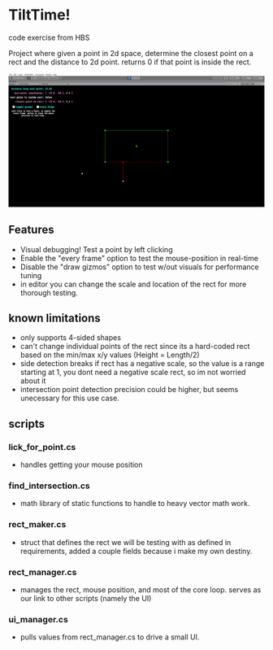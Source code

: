 # TiltTime!
code exercise from HBS

Project where given a point in 2d space, determine the closest point on a rect and the distance to 2d point. 
returns 0 if that point is inside the rect.

![Alt Text](https://github.com/deserializeme/Game-Projects/blob/main/media/gifs/tiletime.gif)

## Features
- Visual debugging! Test a point by left clicking
- Enable the "every frame" option to test the mouse-position in real-time
- Disable the "draw gizmos" option to test w/out visuals for performance tuning
- in editor you can change the scale and location of the rect for more thorough testing.

## known limitations
- only supports 4-sided shapes
- can't change individual points of the rect since its a hard-coded rect based on the min/max x/y values (Height = Length/2)
- side detection breaks if rect has a negative scale, so the value is a range starting at 1, you dont need a negative scale rect, so im not worried about it
- intersection point detection precision could be higher, but seems unecessary for this use case.

## scripts
### lick_for_point.cs
- handles getting your mouse position
### find_intersection.cs 
- math library of static functions to handle to heavy vector math work.
### rect_maker.cs 
- struct that defines the rect we will be testing with as defined in requirements, added a couple fields because i make my own destiny.
### rect_manager.cs 
- manages the rect, mouse position, and most of the core loop. serves as our link to other scripts (namely the UI)
### ui_manager.cs 
- pulls values from rect_manager.cs to drive a small UI.










